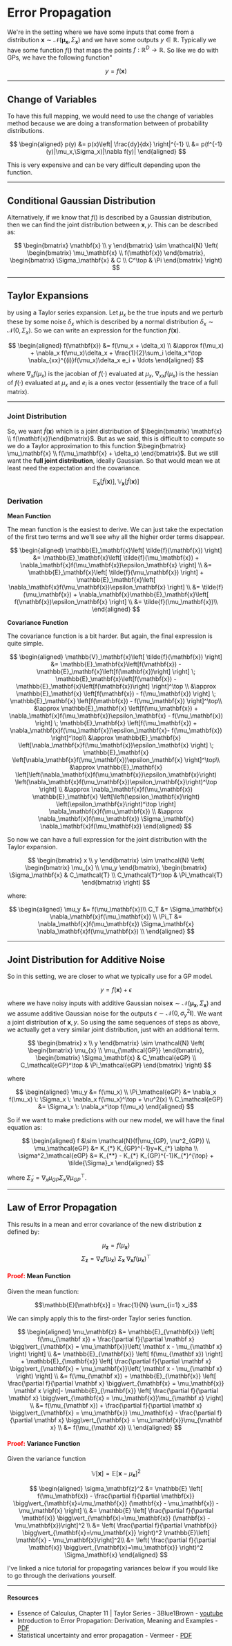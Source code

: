 # Error Propagation

We're in the setting where we have some inputs that come from a distribution $\mathbf{x} \sim \mathcal{N}(\mathbf{\mu_x}, \Sigma_\mathbf{x})$ and we have some outputs $y\in\mathbb{R}$. Typically we have some function $f(\mathbf)$ that maps the points $f:\mathbb{R}^D \rightarrow \mathbb{R}$. So like we do with GPs, we have the following function"

$$
y=f(\mathbf{x})
$$

---

## Change of Variables

To have this full mapping, we would need to use the change of variables method because we are doing a transformation between of probability distributions.

$$
\begin{aligned}
p(y) &= p(x)\left| \frac{dy}{dx} \right|^{-1} \\
&= p(f^{-1}(y)|\mu_x,\Sigma_x)|\nabla f(y)|
\end{aligned}
$$

This is very expensive and can be very difficult depending upon the function.

---

## Conditional Gaussian Distribution

Alternatively, if we know that $f()$ is described by a Gaussian distribution, then we can find the joint distribution between $\mathbf{x},y$. This can be described as:

$$
\begin{bmatrix}
    \mathbf{x} \\
    y
    \end{bmatrix}
    \sim \mathcal{N} \left( 
    \begin{bmatrix}
    \mu_\mathbf{x} \\ 
    f(\mathbf{x})
    \end{bmatrix}, 
    \begin{bmatrix}
    \Sigma_\mathbf{x} & C \\
    C^\top & \Pi
    \end{bmatrix}
    \right)
$$

---

## Taylor Expansions

 by using a Taylor series expansion. Let $\mu_x$ be the true inputs and we perturb these by some noise $\delta_x$ which is described by a normal distribution $\delta_x \sim \mathcal{N}(0, \Sigma_x)$. So we can write an expression for the function $f(\mathbf{x})$.

$$
\begin{aligned}
f(\mathbf{x}) &= f(\mu_x + \delta_x) \\
&\approx f(\mu_x) + \nabla_x f(\mu_x)\delta_x + \frac{1}{2}\sum_i \delta_x^\top \nabla_{xx}^{(i)}f(\mu_x)\delta_x e_i + \ldots
\end{aligned}
$$

where $\nabla_x f(\mu_x)$ is the jacobian of $f(\cdot)$ evaluated at $\mu_x$, $\nabla_{xx}f(\mu_x)$ is the hessian of $f(\cdot)$ evaluated at $\mu_x$ and $e_i$ is a ones vector (essentially the trace of a full matrix).

---

### Joint Distribution

So, we want $\tilde{f}(\mathbf{x})$ which is a joint distribution of $\begin{bmatrix} \mathbf{x} \\ f(\mathbf{x})\end{bmatrix}$. But as we said, this is difficult to compute so we do a Taylor approximation to this function $\begin{bmatrix} \mu_\mathbf{x} \\ f(\mu_\mathbf{x} + \delta_x) \end{bmatrix}$. But we still want the **full joint distribution**, ideally Gaussian. So that would mean we at least need the expectation and the covariance.

$$
\mathbb{E}_\mathbf{x}\left[ \tilde{f}(\mathbf{x}) \right], \mathbb{V}_\mathbf{x}\left[ \tilde{f}(\mathbf{x}) \right]
$$

### Derivation

**Mean Function**

The mean function is the easiest to derive. We can just take the expectation of the first two terms and we'll see why all the higher order terms disappear.

$$
\begin{aligned}
\mathbb{E}_\mathbf{x}\left[ \tilde{f}(\mathbf{x}) \right] &=
\mathbb{E}_\mathbf{x}\left[ \tilde{f}(\mu_\mathbf{x})  + \nabla_\mathbf{x}f(\mu_\mathbf{x})\epsilon_\mathbf{x} \right] \\
&= \mathbb{E}_\mathbf{x}\left[ \tilde{f}(\mu_\mathbf{x}) \right]  +
\mathbb{E}_\mathbf{x}\left[ \nabla_\mathbf{x}f(\mu_\mathbf{x})\epsilon_\mathbf{x} \right] \\
&= \tilde{f}(\mu_\mathbf{x})  +
\nabla_\mathbf{x}\mathbb{E}_\mathbf{x}\left[ f(\mathbf{x})\epsilon_\mathbf{x} \right] \\
&= \tilde{f}(\mu_\mathbf{x})\\
\end{aligned}
$$

**Covariance Function**

The covariance function is a bit harder. But again, the final expression is quite simple.

$$
\begin{aligned}
\mathbb{V}_\mathbf{x}\left[ \tilde{f}(\mathbf{x}) \right] &=
\mathbb{E}_\mathbf{x}\left[f(\mathbf{x}) - \mathbb{E}_\mathbf{x}\left[f(\mathbf{x})\right] \right] \;
\mathbb{E}_\mathbf{x}\left[f(\mathbf{x}) - \mathbb{E}_\mathbf{x}\left[f(\mathbf{x})\right] \right]^\top \\
&\approx
\mathbb{E}_\mathbf{x}
\left[f(\mathbf{x}) - f(\mu_\mathbf{x}) \right] \;
\mathbb{E}_\mathbf{x}
\left[f(\mathbf{x}) - f(\mu_\mathbf{x}) \right]^\top\\
&\approx
\mathbb{E}_\mathbf{x}
\left[f(\mu_\mathbf{x}) + \nabla_\mathbf{x}f(\mu_\mathbf{x})\epsilon_\mathbf{x} - f(\mu_\mathbf{x}) \right] \;
\mathbb{E}_\mathbf{x}
\left[f(\mu_\mathbf{x}) + \nabla_\mathbf{x}f(\mu_\mathbf{x})\epsilon_\mathbf{x}- f(\mu_\mathbf{x}) \right]^\top\\
&\approx
\mathbb{E}_\mathbf{x}
\left[\nabla_\mathbf{x}f(\mu_\mathbf{x})\epsilon_\mathbf{x} \right] \;
\mathbb{E}_\mathbf{x}
\left[\nabla_\mathbf{x}f(\mu_\mathbf{x})\epsilon_\mathbf{x} \right]^\top\\
&\approx
\mathbb{E}_\mathbf{x}
\left[\left(\nabla_\mathbf{x}f(\mu_\mathbf{x})\epsilon_\mathbf{x}\right) \left(\nabla_\mathbf{x}f(\mu_\mathbf{x})\epsilon_\mathbf{x}\right)^\top \right] \\
&\approx
\nabla_\mathbf{x}f(\mu_\mathbf{x})
\mathbb{E}_\mathbf{x}
\left[\left(\epsilon_\mathbf{x}\right) \left(\epsilon_\mathbf{x}\right)^\top \right]
\nabla_\mathbf{x}f(\mu_\mathbf{x}) \\
&\approx
\nabla_\mathbf{x}f(\mu_\mathbf{x})
\Sigma_\mathbf{x}
\nabla_\mathbf{x}f(\mu_\mathbf{x})
\end{aligned}
$$

So now we can have a full expression for the joint distribution with the Taylor expansion.

$$
\begin{bmatrix}
    x \\
    y
    \end{bmatrix}
    \sim \mathcal{N} \left( 
    \begin{bmatrix}
    \mu_{x} \\ 
    \mu_y
    \end{bmatrix}, 
    \begin{bmatrix}
    \Sigma_\mathbf{x} & C_\mathcal{T} \\
    C_\mathcal{T}^\top & \Pi_\mathcal{T}
    \end{bmatrix}
    \right)
$$

where:

$$
\begin{aligned}
\mu_y &= f(\mu_\mathbf{x})\\
C_T &= \Sigma_\mathbf{x} \nabla_\mathbf{x}f(\mu_\mathbf{x}) \\
\Pi_T &= 
\nabla_\mathbf{x}f(\mu_\mathbf{x})
\Sigma_\mathbf{x} 
\nabla_\mathbf{x}f(\mu_\mathbf{x}) \\
\end{aligned}
$$

---

## Joint Distribution for Additive Noise

So in this setting, we are closer to what we typically use for a GP model. 

$$
y = f(\mathbf{x}) + \epsilon
$$

where we have noisy inputs with additive Gaussian noise$\mathbf{x} \sim \mathcal{N}(\mathbf{\mu_x}, \Sigma_\mathbf{x})$ and we assume additive Gaussian noise for the outputs $\epsilon \sim \mathcal{N}(0, \sigma_y^2 \mathbf{I})$. We want a joint distribution of $\mathbf{x},y$. So using the same sequences of steps as above, we actually get a very similar joint distribution, just with an additional term.

$$
\begin{bmatrix}
    x \\
    y
    \end{bmatrix}
    \sim \mathcal{N} \left( 
    \begin{bmatrix}
    \mu_{x} \\ 
    \mu_{\mathcal{GP}} 
    \end{bmatrix}, 
    \begin{bmatrix}
    \Sigma_\mathbf{x} & C_\mathcal{eGP} \\
    C_\mathcal{eGP}^\top & \Pi_\mathcal{eGP}
    \end{bmatrix}
    \right)
$$

where

$$
\begin{aligned}
\mu_y &= f(\mu_x) \\
\Pi_\mathcal{eGP} &= \nabla_x f(\mu_x) \: \Sigma_x \: \nabla_x f(\mu_x)^\top + \nu^2(x) \\
C_\mathcal{eGP} &= \Sigma_x \: \nabla_x^\top f(\mu_x)
\end{aligned}
$$

So if we want to make predictions with our new model, we will have the final equation as:

$$
\begin{aligned}
f &\sim \mathcal{N}(f|\mu_{GP}, \nu^2_{GP}) \\
    \mu_\mathcal{eGP} &= K_{*} K_{GP}^{-1}y=K_{*} \alpha \\
    \sigma^2_\mathcal{eGP} &= K_{**} - K_{*} K_{GP}^{-1}K_{*}^{\top} + \tilde{\Sigma}_x
\end{aligned}
$$

where $\tilde{\Sigma}_x = \nabla_x \mu_{GP} \Sigma_x \nabla \mu_{GP}^\top$.

---

## Law of Error Propagation


This results in a mean and error covariance of the new distribution $\mathbf z$ defined by:

$$\mu_{\mathbf z} = f(\mu_{\mathbf x})$$
$$\Sigma_\mathbf{z} = \nabla_\mathbf{x} f(\mu_{\mathbf x}) \; \Sigma_\mathbf{x} \; \nabla_\mathbf{x} f(\mu_{\mathbf x})^{\top}$$


#### <font color="red">Proof:</font> Mean Function

Given the mean function:

$$\mathbb{E}[\mathbf{x}] = \frac{1}{N} \sum_{i=1} x_i$$

We can simply apply this to the first-order Taylor series function.

$$
\begin{aligned}
\mu_\mathbf{z} &= 
\mathbb{E}_{\mathbf{x}} \left[  f(\mu_{\mathbf x}) +   \frac{\partial f}{\partial \mathbf x} \bigg\vert_{\mathbf{x} = \mu_\mathbf{x}}\left(  \mathbf x - \mu_{\mathbf x} \right) \right] \\
&= \mathbb{E}_{\mathbf{x}} \left[  f(\mu_{\mathbf x}) \right] +   \mathbb{E}_{\mathbf{x}} \left[  \frac{\partial f}{\partial \mathbf x} \bigg\vert_{\mathbf{x} = \mu_\mathbf{x}}\left(  \mathbf x - \mu_{\mathbf x} \right) \right] \\
&= f(\mu_{\mathbf x}) + 
\mathbb{E}_{\mathbf{x}} \left[  \frac{\partial f}{\partial \mathbf x} \bigg\vert_{\mathbf{x} = \mu_\mathbf{x}}  \mathbf x  \right]- \mathbb{E}_{\mathbf{x}} \left[ \frac{\partial f}{\partial \mathbf x} \bigg\vert_{\mathbf{x} = \mu_\mathbf{x}}\mu_{\mathbf x} \right] \\
&= f(\mu_{\mathbf x}) +
 \frac{\partial f}{\partial \mathbf x} \bigg\vert_{\mathbf{x} = \mu_\mathbf{x}}  \mu_\mathbf{x} -  \frac{\partial f}{\partial \mathbf x} \bigg\vert_{\mathbf{x} = \mu_\mathbf{x}}\mu_{\mathbf x}  \\
&= f(\mu_{\mathbf x}) \\
\end{aligned}
$$


#### <font color="red">Proof:</font> Variance Function

Given the variance function 

$$\mathbb{V}[\mathbf{x}] = \mathbb{E}\left[ \mathbf{x} - \mu_\mathbf{x} \right]^2$$

$$
\begin{aligned}
\sigma_\mathbf{z}^2
&=
\mathbb{E} \left[ f(\mu_\mathbf{x}) - \frac{\partial f}{\partial \mathbf{x}} \bigg\vert_{\mathbf{x}=\mu_\mathbf{x}} (\mathbf{x} - \mu_\mathbf{x}) - \mu_\mathbf{x} \right] \\
&=
\mathbb{E} \left[ \frac{\partial f}{\partial \mathbf{x}} \bigg\vert_{\mathbf{x}=\mu_\mathbf{x}}  (\mathbf{x} - \mu_\mathbf{x})\right]^2 \\
&=
\left( \frac{\partial f}{\partial \mathbf{x}} \bigg\vert_{\mathbf{x}=\mu_\mathbf{x}} \right)^2 \mathbb{E}\left[  \mathbf{x} - \mu_\mathbf{x}\right]^2\\
&= \left( \frac{\partial f}{\partial \mathbf{x}} \bigg\vert_{\mathbf{x}=\mu_\mathbf{x}} \right)^2 \Sigma_\mathbf{x}
\end{aligned}
$$

I've linked a nice tutorial for propagating variances below if you would like to go through the derivations yourself.

---

#### Resources

* Essence of Calculus, Chapter 11 | Taylor Series - 3Blue1Brown - [youtube](https://youtu.be/3d6DsjIBzJ4)
* Introduction to Error Propagation: Derivation, Meaning and Examples - [PDF](http://srl.informatik.uni-freiburg.de/papers/arrasTR98.pdf)
* Statistical uncertainty and error propagation - Vermeer - [PDF](https://users.aalto.fi/~mvermeer/uncertainty.pdf)
